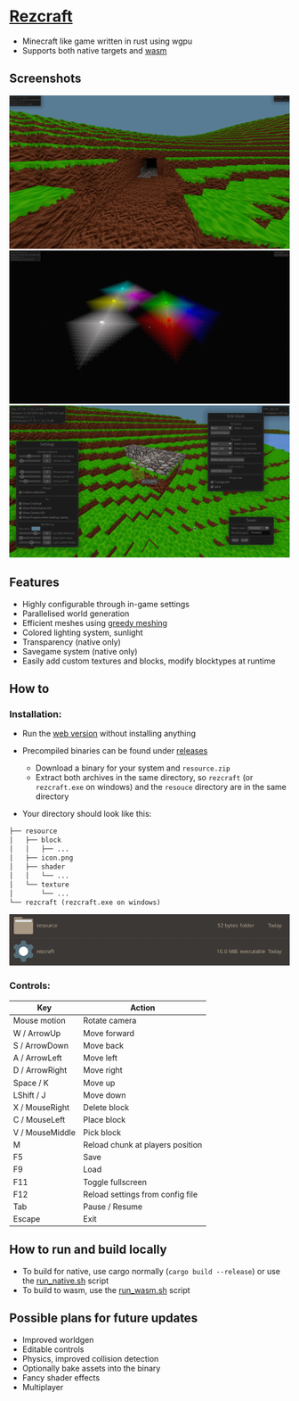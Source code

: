 # [Rezcraft](https://shapur1234.github.io/Rezcraft-Demo/ "Link to web version (mobile controls not supported)")

* Minecraft like game written in rust using wgpu
* Supports both native targets and [wasm](https://en.wikipedia.org/wiki/WebAssembly)

## Screenshots

![Sunlight](/screenshot/2.png?raw=true "Sunlight")
![Lighting](/screenshot/3.png?raw=true "Lighting")
![UI](/screenshot/4.png?raw=true "UI")

## Features

* Highly configurable through in-game settings
* Parallelised world generation
* Efficient meshes using [greedy meshing](https://0fps.net/2012/06/30/meshing-in-a-minecraft-game/)
* Colored lighting system, sunlight
* Transparency (native only)
* Savegame system (native only)
* Easily add custom textures and blocks, modify blocktypes at runtime

## How to

### Installation: 

* Run the [web version](https://shapur1234.github.io/Rezcraft-Demo/ "Link to web version (mobile controls not supported)") without installing anything
* Precompiled binaries can be found under [releases](https://github.com/Shapur1234/Rezcraft/releases)
  * Download a binary for your system and `resource.zip`
  * Extract both archives in the same directory, so `rezcraft` (or `rezcraft.exe` on windows) and the `resouce` directory are in the same directory

* Your directory should look like this: 
```
├── resource
│   ├── block
│   │   ├── ...
│   ├── icon.png
│   ├── shader
│   │   └── ...
│   └── texture
│       └── ...
└── rezcraft (rezcraft.exe on windows)
```
![Directory](/screenshot/directory_strucutre.png?raw=true "Directory")


### Controls:

| Key             | Action                           |
| --------------- | -------------------------------- |
| Mouse motion    | Rotate camera                    |
| W / ArrowUp     | Move forward                     |
| S / ArrowDown   | Move back                        |
| A / ArrowLeft   | Move left                        |
| D / ArrowRight  | Move right                       |
| Space / K       | Move up                          |
| LShift / J      | Move down                        |
| X / MouseRight  | Delete block                     |
| C / MouseLeft   | Place block                      |
| V / MouseMiddle | Pick block                       |
| M               | Reload chunk at players position |
| F5              | Save                             |
| F9              | Load                             |
| F11             | Toggle fullscreen                |
| F12             | Reload settings from config file |
| Tab             | Pause / Resume                   |
| Escape          | Exit                             |

## How to run and build locally

* To build for native, use cargo normally (`cargo build --release`) or use the [run_native.sh](/script/run_native.sh) script
* To build to wasm, use the [run_wasm.sh](/script/run_wasm.sh) script

## Possible plans for future updates

* Improved worldgen
* Editable controls
* Physics, improved collision detection
* Optionally bake assets into the binary
* Fancy shader effects
* Multiplayer
